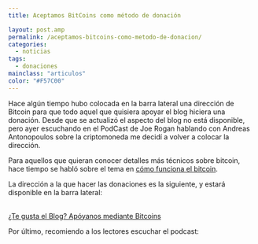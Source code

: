 ```yaml
---
title: Aceptamos BitCoins como método de donación

layout: post.amp
permalink: /aceptamos-bitcoins-como-metodo-de-donacion/
categories:
  - noticias
tags:
  - donaciones
mainclass: "articulos"
color: "#F57C00"
---
```

Hace algún tiempo hubo colocada en la barra lateral una dirección de Bitcoin para que todo aquel que quisiera apoyar el blog hiciera una donación. Desde que se actualizó el aspecto del blog no está disponible, pero ayer escuchando en el PodCast de Joe Rogan hablando con Andreas Antonopoulos sobre la criptomoneda me decidí a volver a colocar la dirección.

Para aquellos que quieran conocer detalles más técnicos sobre bitcoin, hace tiempo se habló sobre el tema en [cómo funciona el bitcoin][1].

La dirección a la que hacer las donaciones es la siguiente, y estará disponible en la barra lateral:
<!--more-->
<div >
<amp-img on="tap:lightbox1" role="button" tabindex="0" layout="responsive" src="/img/2014/01/Donar.png" width="178px" height="178px" /><br /><a  href="bitcoin:1DP3t19aiM1HgtaJbviB4bFvi5jrT5ccqA?label=El%20Baul%20del%20programador">¿Te gusta el Blog? Apóyanos mediante Bitcoins</a>
</div>

Por último, recomiendo a los lectores escuchar el podcast:

<span class="embed-youtube" ></span>



 [1]: https://elbauldelprogramador.com/como-funciona-el-bitcoin-la-cripto-moneda/ "Cómo funciona el Bitcoin, la cripto-moneda"
